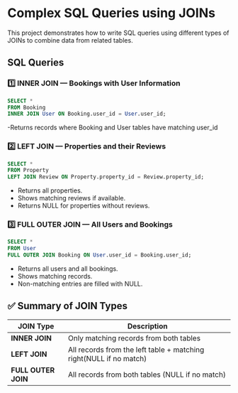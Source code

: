 # Complex SQL Queries using JOINs

This project demonstrates how to write SQL queries using different types of JOINs to combine data from related tables.

## SQL Queries

### 1️⃣ INNER JOIN — Bookings with User Information

```sql
SELECT * 
FROM Booking
INNER JOIN User ON Booking.user_id = User.user_id;
```

-Returns records where Booking and User tables have matching user_id

### 2️⃣ LEFT JOIN — Properties and their Reviews

```sql
SELECT *
FROM Property
LEFT JOIN Review ON Property.property_id = Review.property_id;
```

* Returns all properties.
* Shows matching reviews if available.
* Returns NULL for properties without reviews.

### 3️⃣ FULL OUTER JOIN — All Users and Bookings

```sql
SELECT *
FROM User
FULL OUTER JOIN Booking ON User.user_id = Booking.user_id;
```

* Returns all users and all bookings.
* Shows matching records.
* Non-matching entries are filled with NULL.

## ✅ Summary of JOIN Types

| JOIN Type           | Description                                      |
| ------------------- | ------------------------------------------------ |
| **INNER JOIN**      | Only matching records from both tables           |
| **LEFT JOIN**       | All records from the left table + matching right(NULL if no match) |
| **FULL OUTER JOIN** | All records from both tables (NULL if no match)  |
